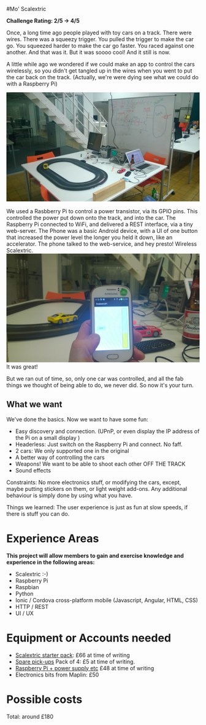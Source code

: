 #Mo' Scalextric

**Challenge Rating: 2/5 -> 4/5**

Once, a long time ago people played with toy cars on a track. There were wires. There was a squeezy trigger. You pulled the trigger to make the car go. You squeezed harder to make the car go faster. You raced against one another. And that was it. But it was soooo cool! And it still is now.

A little while ago we wondered if we could make an app to control the cars wirelessly, so you didn't get tangled up in the wires when you went to put the car back on the track. (Actually, we're were dying see what we could do with a Raspberry Pi)

![illustration](./WP_20150922_002.jpg)

We used a Rasbberry Pi to control a power transistor, via its GPIO pins. This controlled the power put down onto the track, and into the car.
The Raspberry Pi connected to WiFi, and delivered a REST interface, via a tiny web-server.
The Phone was a basic Android device, with a UI of one button that increased the power level the longer you held it down, like an accelerator. 
The phone talked to the web-service, and hey presto! Wireless Scalextric.
![illustration](./WP_20150922_011.jpg)
It was great! 

But we ran out of time, so, only one car was controlled, and all the fab things we thought of being able to do, we never did.
So now it's your turn.

## What we want
We've done the basics. Now we want to have some fun:

* Easy discovery and connection. (UPnP, or even display the IP address of the Pi on a small display )
* Headerless: Just switch on the Raspberry Pi and connect. No faff.
* 2 cars:  We only supported one in the original
* A better way of controlling the cars
* Weapons! We want to be able to shoot each other OFF THE TRACK
* Sound effects

Constraints:
No more electronics stuff, or modifying the cars, except, maybe putting stickers on them, or light weight add-ons. Any additional behaviour is simply done by using what you have.

Things we learned:
The user experience is just as fun at slow speeds, if there is stuff you can do.

# Experience Areas
**This project will allow members to gain and exercise knowledge and experience in the following areas:**

* Scalextric :-)
* Raspberry Pi
* Raspbian
* Python
* Ionic / Cordova cross-platform mobile (Javascript, Angular, HTML, CSS)
* HTTP / REST
* UI / UX

# Equipment or Accounts needed
* [Scalextric starter pack](http://www.amazon.co.uk/dp/B01CYE2NYK/ref=cm_sw_r_tw_dp_x_pPqXzbKBQ1MS2): £66 at time of writing
* [Spare pick-ups](http://amzn.eu/aTCU0Jz) Pack of 4: £5 at time of writing.
* [Raspberry Pi + power supply etc](http://amzn.eu/dqwQyxr) £48 at time of writing
* Electronics bits from Maplin: £50 
# Possible costs
Total:  around £180